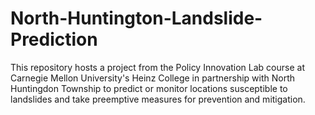 # North-Huntington-Landslide-Prediction
This repository hosts a project from the Policy Innovation Lab course at Carnegie Mellon University's Heinz College in partnership with North Huntingdon Township to predict or monitor locations susceptible to landslides and take preemptive measures for prevention and mitigation.

